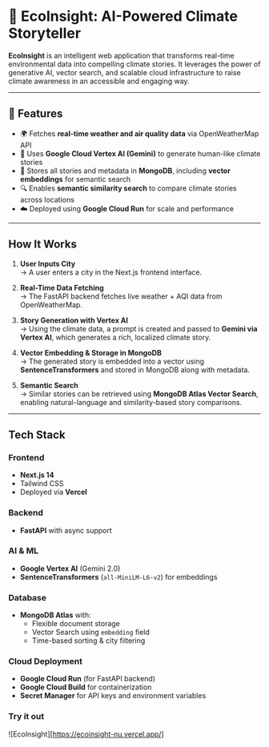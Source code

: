 # 🌱 EcoInsight: AI-Powered Climate Storyteller

**EcoInsight** is an intelligent web application that transforms real-time environmental data into compelling climate stories. It leverages the power of generative AI, vector search, and scalable cloud infrastructure to raise climate awareness in an accessible and engaging way.


---

## 🚀 Features

- 🌍 Fetches **real-time weather and air quality data** via OpenWeatherMap API
- 🧠 Uses **Google Cloud Vertex AI (Gemini)** to generate human-like climate stories
- 🧾 Stores all stories and metadata in **MongoDB**, including **vector embeddings** for semantic search
- 🔍 Enables **semantic similarity search** to compare climate stories across locations
- ☁️ Deployed using **Google Cloud Run** for scale and performance

---

## How It Works

1. **User Inputs City**  
   → A user enters a city in the Next.js frontend interface.

2. **Real-Time Data Fetching**  
   → The FastAPI backend fetches live weather + AQI data from OpenWeatherMap.

3. **Story Generation with Vertex AI**  
   → Using the climate data, a prompt is created and passed to **Gemini via Vertex AI**, which generates a rich, localized climate story.

4. **Vector Embedding & Storage in MongoDB**  
   → The generated story is embedded into a vector using **SentenceTransformers** and stored in MongoDB along with metadata.

5. **Semantic Search**  
   → Similar stories can be retrieved using **MongoDB Atlas Vector Search**, enabling natural-language and similarity-based story comparisons.

---

## Tech Stack

### Frontend
- **Next.js 14**
- Tailwind CSS
- Deployed via **Vercel**

### Backend
- **FastAPI** with async support

### AI & ML
- **Google Vertex AI** (Gemini 2.0)
- **SentenceTransformers** (`all-MiniLM-L6-v2`) for embeddings

### Database
- **MongoDB Atlas** with:
  - Flexible document storage
  - Vector Search using `embedding` field
  - Time-based sorting & city filtering

### Cloud Deployment
- **Google Cloud Run** (for FastAPI backend)
- **Google Cloud Build** for containerization
- **Secret Manager** for API keys and environment variables

### Try it out

![EcoInsight][https://ecoinsight-nu.vercel.app/]

